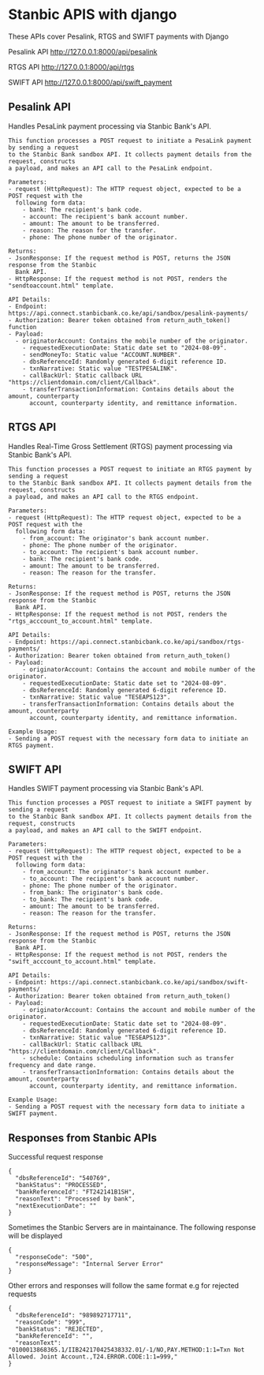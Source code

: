 
# Stanbic APIS with django

These APIs cover Pesalink, RTGS and SWIFT payments with Django

Pesalink API
http://127.0.0.1:8000/api/pesalink

RTGS API
http://127.0.0.1:8000/api/rtgs

SWIFT API
http://127.0.0.1:8000/api/swift_payment

## Pesalink API
Handles PesaLink payment processing via Stanbic Bank's API.

    This function processes a POST request to initiate a PesaLink payment by sending a request 
    to the Stanbic Bank sandbox API. It collects payment details from the request, constructs 
    a payload, and makes an API call to the PesaLink endpoint.

    Parameters:
    - request (HttpRequest): The HTTP request object, expected to be a POST request with the 
      following form data:
        - bank: The recipient's bank code.
        - account: The recipient's bank account number.
        - amount: The amount to be transferred.
        - reason: The reason for the transfer.
        - phone: The phone number of the originator.

    Returns:
    - JsonResponse: If the request method is POST, returns the JSON response from the Stanbic 
      Bank API.
    - HttpResponse: If the request method is not POST, renders the "sendtoaccount.html" template.

    API Details:
    - Endpoint: https://api.connect.stanbicbank.co.ke/api/sandbox/pesalink-payments/
    - Authorization: Bearer token obtained from return_auth_token() function
    - Payload:
      - originatorAccount: Contains the mobile number of the originator.
        - requestedExecutionDate: Static date set to "2024-08-09".
        - sendMoneyTo: Static value "ACCOUNT.NUMBER".
        - dbsReferenceId: Randomly generated 6-digit reference ID.
        - txnNarrative: Static value "TESTPESALINK".
        - callBackUrl: Static callback URL "https://clientdomain.com/client/Callback".
        - transferTransactionInformation: Contains details about the amount, counterparty 
          account, counterparty identity, and remittance information.

## RTGS API
Handles Real-Time Gross Settlement (RTGS) payment processing via Stanbic Bank's API.

    This function processes a POST request to initiate an RTGS payment by sending a request 
    to the Stanbic Bank sandbox API. It collects payment details from the request, constructs 
    a payload, and makes an API call to the RTGS endpoint.

    Parameters:
    - request (HttpRequest): The HTTP request object, expected to be a POST request with the 
      following form data:
        - from_account: The originator's bank account number.
        - phone: The phone number of the originator.
        - to_account: The recipient's bank account number.
        - bank: The recipient's bank code.
        - amount: The amount to be transferred.
        - reason: The reason for the transfer.

    Returns:
    - JsonResponse: If the request method is POST, returns the JSON response from the Stanbic 
      Bank API.
    - HttpResponse: If the request method is not POST, renders the "rtgs_acccount_to_account.html" template.

    API Details:
    - Endpoint: https://api.connect.stanbicbank.co.ke/api/sandbox/rtgs-payments/
    - Authorization: Bearer token obtained from return_auth_token()
    - Payload:
        - originatorAccount: Contains the account and mobile number of the originator.
        - requestedExecutionDate: Static date set to "2024-08-09".
        - dbsReferenceId: Randomly generated 6-digit reference ID.
        - txnNarrative: Static value "TESEAPS123".
        - transferTransactionInformation: Contains details about the amount, counterparty 
          account, counterparty identity, and remittance information.

    Example Usage:
    - Sending a POST request with the necessary form data to initiate an RTGS payment.

## SWIFT API
Handles SWIFT payment processing via Stanbic Bank's API.

    This function processes a POST request to initiate a SWIFT payment by sending a request 
    to the Stanbic Bank sandbox API. It collects payment details from the request, constructs 
    a payload, and makes an API call to the SWIFT endpoint.

    Parameters:
    - request (HttpRequest): The HTTP request object, expected to be a POST request with the 
      following form data:
        - from_account: The originator's bank account number.
        - to_account: The recipient's bank account number.
        - phone: The phone number of the originator.
        - from_bank: The originator's bank code.
        - to_bank: The recipient's bank code.
        - amount: The amount to be transferred.
        - reason: The reason for the transfer.

    Returns:
    - JsonResponse: If the request method is POST, returns the JSON response from the Stanbic 
      Bank API.
    - HttpResponse: If the request method is not POST, renders the "swift_acccount_to_account.html" template.

    API Details:
    - Endpoint: https://api.connect.stanbicbank.co.ke/api/sandbox/swift-payments/
    - Authorization: Bearer token obtained from return_auth_token()
    - Payload:
        - originatorAccount: Contains the account and mobile number of the originator.
        - requestedExecutionDate: Static date set to "2024-08-09".
        - dbsReferenceId: Randomly generated 6-digit reference ID.
        - txnNarrative: Static value "TESEAPS123".
        - callBackUrl: Static callback URL "https://clientdomain.com/client/Callback".
        - schedule: Contains scheduling information such as transfer frequency and date range.
        - transferTransactionInformation: Contains details about the amount, counterparty 
          account, counterparty identity, and remittance information.

    Example Usage:
    - Sending a POST request with the necessary form data to initiate a SWIFT payment.

## Responses from Stanbic APIs
Successful request response 
```
{
  "dbsReferenceId": "540769",
  "bankStatus": "PROCESSED",
  "bankReferenceId": "FT242141B1SH",
  "reasonText": "Processed by bank",
  "nextExecutionDate": ""
}
```

Sometimes the Stanbic Servers are in maintainance. The following response will be displayed
```
{
  "responseCode": "500",
  "responseMessage": "Internal Server Error"
}
```
Other errors and responses will follow the same format e.g for rejected requests
```
{
  "dbsReferenceId": "989892717711",
  "reasonCode": "999",
  "bankStatus": "REJECTED",
  "bankReferenceId": "",
  "reasonText": "0100013868365.1/IIB242170425438332.01/-1/NO,PAY.METHOD:1:1=Txn Not Allowed. Joint Account.,T24.ERROR.CODE:1:1=999,"
}
```
